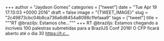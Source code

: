 
+++
author = "Jaydson Gomes"
categories = ["tweet"]
date = "Tue Apr 19 17:13:03 +0000 2016"
draft = false
image = "{TWEET_IMAGE}"
slug = "2c49873cbc04b8ca736a6d8454a8098c1fefaaa9"
tags = ["tweet"]
title = """RT @braziljs: Estamos che..."""
+++
RT @braziljs: Estamos chegando a incríveis 100 palestras submetidas para a BrazilJS Conf 2016! O CFP ficará aberto até o dia 30 https://t.c…
